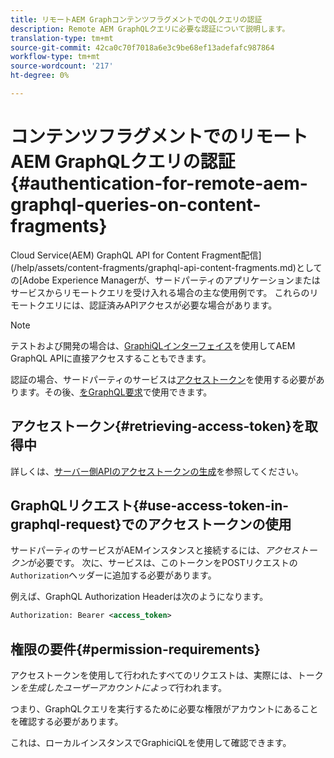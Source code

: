 ```yaml
---
title: リモートAEM GraphコンテンツフラグメントでのQLクエリの認証
description: Remote AEM GraphQLクエリに必要な認証について説明します。
translation-type: tm+mt
source-git-commit: 42ca0c70f7018a6e3c9be68ef13adefafc987864
workflow-type: tm+mt
source-wordcount: '217'
ht-degree: 0%

---
```



# コンテンツフラグメントでのリモートAEM GraphQLクエリの認証{#authentication-for-remote-aem-graphql-queries-on-content-fragments}

Cloud Service(AEM) GraphQL API for Content Fragment配信](/help/assets/content-fragments/graphql-api-content-fragments.md)としての[Adobe Experience Managerが、サードパーティのアプリケーションまたはサービスからリモートクエリを受け入れる場合の主な使用例です。  これらのリモートクエリには、認証済みAPIアクセスが必要な場合があります。

>[!NOTE]
>
>テストおよび開発の場合は、[GraphiQLインターフェイス](/help/assets/content-fragments/graphql-api-content-fragments.md#graphiql-interface)を使用してAEM GraphQL APIに直接アクセスすることもできます。

認証の場合、サードパーティのサービスは[アクセストークン](#access-token)を使用する必要があります。その後、[をGraphQL要求](#use-access-token-in-graphql-request)で使用できます。

## アクセストークン{#retrieving-access-token}を取得中

詳しくは、[サーバー側APIのアクセストークンの生成](/help/implementing/developing/introduction/generating-access-tokens-for-server-side-apis.md)を参照してください。

## GraphQLリクエスト{#use-access-token-in-graphql-request}でのアクセストークンの使用

サードパーティのサービスがAEMインスタンスと接続するには、*アクセストークン*&#x200B;が必要です。 次に、サービスは、このトークンをPOSTリクエストの`Authorization`ヘッダーに追加する必要があります。

例えば、GraphQL Authorization Headerは次のようになります。

```xml
Authorization: Bearer <access_token>
```

## 権限の要件{#permission-requirements}

アクセストークンを使用して行われたすべてのリクエストは、実際には、トークン&#x200B;*を生成したユーザーアカウントによって*&#x200B;行われます。

つまり、GraphQLクエリを実行するために必要な権限がアカウントにあることを確認する必要があります。

これは、ローカルインスタンスでGraphiciQLを使用して確認できます。

